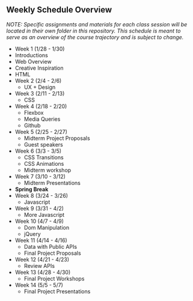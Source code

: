 ## Weekly Schedule Overview

*NOTE: Specific assignments and materials for each class session will be located in their own folder in this repository. This schedule is meant to serve as an overview of the course trajectory and is subject to change.*

 * Week 1 (1/28 - 1/30)
  * Introductions
  * Web Overview
  * Creative Inspiration
  * HTML
* Week 2 (2/4 - 2/6)
  * UX + Design
* Week 3 (2/11 - 2/13)
  * CSS
* Week 4 (2/18 - 2/20)
  * Flexbox
  * Media Queries
  * Github
* Week 5 (2/25 - 2/27)
  * Midterm Project Proposals
  * Guest speakers
* Week 6 (3/3 - 3/5)
  * CSS Transitions
  * CSS Animations
  * Midterm workshop
* Week 7 (3/10 - 3/12)
  * Midterm Presentations
* **Spring Break** 
* Week 8 (3/24 - 3/26)
  * Javascript
* Week 9 (3/31 - 4/2)
  * More Javascript
* Week 10 (4/7 - 4/9)
  * Dom Manipulation
  * jQuery
* Week 11 (4/14 - 4/16)
  * Data with Public APIs
  * Final Project Proposals
* Week 12 (4/21 - 4/23)
  * Review APIs
* Week 13 (4/28 - 4/30)
  * Final Project Workshops
* Week 14 (5/5 - 5/7)
  * Final Project Presentations
